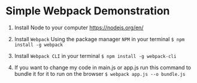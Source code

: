 # Simple Webpack Demonstration

1. Install Node to your computer https://nodejs.org/en/

2. Install `Webpack` Using the package manager `NPM` in your terminal `$ npm install -g webpack`

3. Install `Webpack CLI` in your terminal `$ npm install -g webpack-cli`

4. If you want to change my code in main.js or app.js run this command to bundle it for it to run
   on the browser `$ webpack app.js --o bundle.js`
